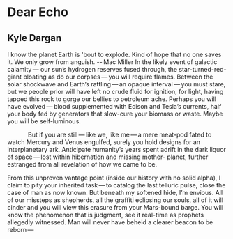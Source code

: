 # Dear Echo
## Kyle Dargan
I know the planet Earth is 'bout to explode.
Kind of hope that no one saves it.
We only grow from anguish.
-- Mac Miller
In the likely event of galactic calamity —
our sun’s hydrogen reserves fused through,
the star-turned-red-giant bloating
as do our corpses — you will require flames.
Between the solar shockwave and Earth’s
rattling — an opaque interval — you must
stare, but we people prior will have left
no crude fluid for ignition, for light,
having tapped this rock to gorge
our bellies to petroleum ache.
Perhaps you will have evolved — blood
supplemented with Edison and Tesla’s
currents, half your body fed by generators
that slow-cure your biomass or waste.
Maybe you will be self-luminous.

            But if you are still — like we,
like me — a mere meat-pod fated to watch
Mercury and Venus engulfed, surely
you hold designs for an interplanetary ark.
Anticipate humanity’s years spent
adrift in the dark liquor of space — lost
within hibernation and missing mother-
planet, further estranged from all
revelation of how we came to be.

From this unproven vantage point (inside
our history with no solid alpha), I claim to pity
your inherited task — to catalog the last
telluric pulse, close the case of man as now
known. But beneath my softened hide,
I’m envious. All of our missteps as shepherds,
all the graffiti eclipsing our souls, all of it
will cinder and you will view this erasure
from your Mars-bound barge. You will know
the phenomenon that is judgment, see it real-time
as prophets allegedly witnessed. Man will never
have beheld a clearer beacon to be reborn —
